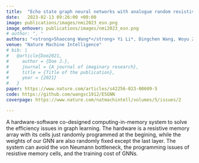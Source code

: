 ```yaml
---
title:  "Echo state graph neural networks with analogue random resistive memory arrays"
date:   2023-02-13 09:26:00 +00:00
image: publications/images/nmi2023_esn.png
image_onhover: publications/images/nmi2023_esn.png
# author: ", "
authors: "<strong>Shaocong Wang*</strong> Yi Li*, Dingchen Wang, Woyu Zhang, Xi Chen, Danian Dong, Songqi Wang, Xumeng Zhang, Peng Lin, Claudio Gallicchio, Xiaoxin Xu, Qi Liu, Kwang-Ting Cheng, Zhongrui Wang, Dashan Shang, Ming Liu"
venue: "Nature Machine Intelligence"
# bib: |
#   @article{Doe2021,
#     author = {Doe J.},
#     journal = {A journal of imaginary research},
#     title = {Title of the publication},
#     year = {2021}
#   }
paper: https://www.nature.com/articles/s42256-023-00609-5 
code: https://github.com/wangsc1912/ESGNN
coverpage: https://www.nature.com/natmachintell/volumes/5/issues/2

---
```


A hardware-software co-designed computing-in-memory system to solve the efficiency issues in graph learning. The hardware is a resistive memory array with its cells just randomly programmed at the begining, while the weights of our GNN are also randomly fixed except the last layer. The system can avoid the von Neumann bottleneck, the programming issues of resistive memory cells, and the training cost of GNNs.